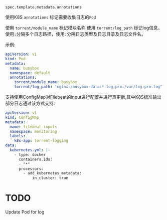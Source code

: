 `spec.template.metadata.annotations`

使用K8S `annotations` 标记需要收集日志的`Pod`

使用 `torrent/module_name` 标记模块名称
使用 `torrent/log_path` 标记log信息，使用`;`分隔多个日志路径，使用`:`分隔日志类型及日志目录及日志文件名。

示例:
```yaml
apiVersion: v1
kind: Pod
metadata:
  name: busybox
  namespace: default
  annotations:
    torrent/module_name: busybox
    torrent/log_path: "nginx:/busybox-data:*.log;pro:/var/log:pro.log"
```

支持使用ConfigMap对Filebeat的input进行配置并进行热更新,其中K8S标准输出部分日志通过该方式支持:
```yaml
apiVersion: v1
kind: ConfigMap
metadata:
  name: filebeat-inputs
  namespace: monitoring
  labels:
    k8s-app: torrent-logging
data:
  kubernetes.yml: |-
    - type: docker
      containers.ids:
      - "*"
      processors:
        - add_kubernetes_metadata:
            in_cluster: true
```

# TODO
Update Pod for log